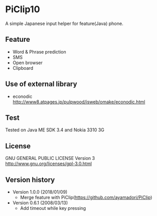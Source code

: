 # PiClip10
A simple Japanese input helper for feature(Java) phone.  

## Feature
- Word & Phrase prediction
- SMS
- Open browser
- Clipboard

## Use of external library
- econodic http://www8.atpages.jp/pulpwood/isweb/omake/econodic.html

## Test
Tested on Java ME SDK 3.4 and Nokia 3310 3G

## License
GNU GENERAL PUBLIC LICENSE Version 3
http://www.gnu.org/licenses/gpl-3.0.html

## Version history
- Version 1.0.0 (2018/01/09)
  * Merge feature with PiClip(https://github.com/ayamadori/PiClip)
- Version 0.6.1 (2008/03/13)
  * Add timeout while key pressing
